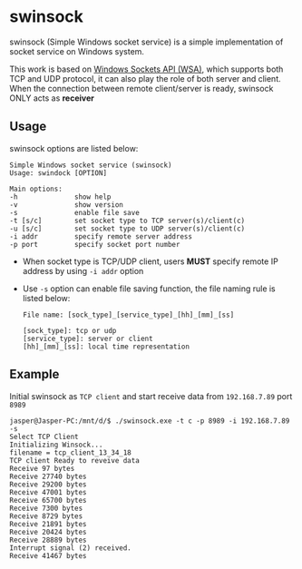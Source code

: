 # swinsock

swinsock (Simple Windows socket service) is a simple implementation of socket
service on Windows system.

This work is based on [Windows Sockets API (WSA)][wsa], which supports both TCP and UDP protocol,
it can also play the role of both server and client. When the connection between
remote client/server is ready, swinsock ONLY acts as **receiver**

[wsa]: https://docs.microsoft.com/zh-tw/windows/win32/winsock/about-winsock

## Usage

swinsock options are listed below:

```shell
Simple Windows socket service (swinsock)
Usage: swindock [OPTION]

Main options:
-h              show help
-v              show version
-s              enable file save
-t [s/c]        set socket type to TCP server(s)/client(c)
-u [s/c]        set socket type to UDP server(s)/client(c)
-i addr         specify remote server address
-p port         specify socket port number
```

- When socket type is TCP/UDP client, users **MUST** specify remote IP address by
using ```-i addr``` option
- Use ```-s``` option can enable file saving function, the file naming rule is listed
below:

    ```shell
    File name: [sock_type]_[service_type]_[hh]_[mm]_[ss]

    [sock_type]: tcp or udp
    [service_type]: server or client
    [hh]_[mm]_[ss]: local time representation
    ```

## Example

Initial swinsock as ``TCP client`` and start receive data from ``192.168.7.89``
port ``8989``

```shell
jasper@Jasper-PC:/mnt/d/$ ./swinsock.exe -t c -p 8989 -i 192.168.7.89 -s
Select TCP Client
Initializing Winsock...
filename = tcp_client_13_34_18
TCP client Ready to reveive data
Receive 97 bytes
Receive 27740 bytes
Receive 29200 bytes
Receive 47001 bytes
Receive 65700 bytes
Receive 7300 bytes
Receive 8729 bytes
Receive 21891 bytes
Receive 20424 bytes
Receive 28889 bytes
Interrupt signal (2) received.
Receive 41467 bytes
```
